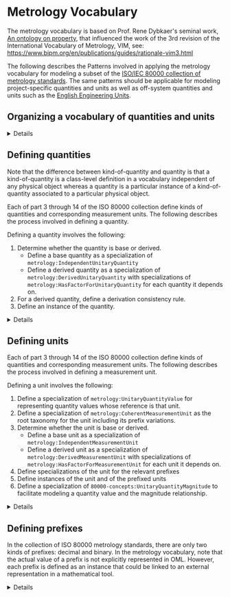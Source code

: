 # Metrology Vocabulary

The metrology vocabulary is based on Prof. Rene Dybkaer's seminal work, [An ontology on property](http://ontology.iupac.org/), that influenced the work of the 3rd revision of the International Vocabulary of Metrology, VIM, see: https://www.bipm.org/en/publications/guides/rationale-vim3.html

The following describes the Patterns involved in applying the metrology vocabulary for modeling a subset of 
the [ISO/IEC 80000 collection of metrology standards](https://en.wikipedia.org/wiki/ISO/IEC_80000).
The same patterns should be applicable for modeling project-specific quantities and units as well as off-system quantities and units such as 
the [English Engineering Units](https://en.wikipedia.org/wiki/English_Engineering_Units).

## Organizing a vocabulary of quantities and units

<details>
<summary>Details</summary>

Organizing a vocabulary of quantities and units involves several OML files as described below:

1) Defining an OML vocabulary of units.

   Note that typically, a vocabulary of quantities depends on other vocabularies of quantities.
   For example, ISO 80000-4 depends on ISO 80000-3. This dependence is reflected in OML as extensions.

   Example: [src/oml/iso.org/80000-4-units.oml](../src/oml/iso.org/80000-4-units.oml)

   For guidance, see Steps 1-4 in [Defining units](#defining-units).

2) Defining an OML vocabulary of quantities extending the vocabulary of units.

   Note that typically, a vocabulary of quantities depends on other vocabularies of quantities.
   For example, ISO 80000-4 depends on ISO 80000-3. This dependence is reflected in OML as extensions.

   Example: [src/oml/iso.org/80000-4-quantities.oml](../src/oml/iso.org/80000-4-quantities.oml)

   For guidance, see Step 1 in [Defining quantities](#defining-quantities).

3) Defining an OML vocabulary of quantity derivation consistency rules extending the vocabulary of quantities.

   If the vocabulary of quantities depends on another vocabulary of quantities,
   then there should be an extension to the other vocabulary
   of quantity derivation consistency rules.

   Example: [src/oml/iso.org/80000-4-derivation-consistency.oml](../src/oml/iso.org/80000-4-derivation-consistency.oml)

   For guidance, see Step 2 in [Defining quantities](#defining-quantities).

4) Defining an OML description for instances of the quantities, units and additions to the international systems of quantities and units, as applicable.
   
   Example: [src/oml/iso.org/80000-4-instances.oml](../src/oml/iso.org/80000-4-instances.oml)

   For guidance, see Step 3 in [Defining quantities](#defining-quantities) and Step 5 in [Defining units](#defining-units).

5) Defining an OML vocabulary of quantity values extending the vocabulary of units and the description of instances.

   Example: [src/oml/iso.org/80000-4-quantityValues.oml](../src/oml/iso.org/80000-4-quantityValues.oml)

   For guidance, see Step 6 [Defining units](#defining-units).

</details>

## Defining quantities

Note that the difference between kind-of-quantity and quantity is that a kind-of-quantity is a class-level definition in a vocabulary independent of any physical object whereas a quantity is a particular instance of a kind-of-quantity associated to a particular physical object.

Each of part 3 through 14 of the ISO 80000 collection define kinds of quantities and corresponding measurement units. The following describes the process involved in defining a quantity.

Defining a quantity involves the following:
1) Determine whether the quantity is base or derived.
   * Define a base quantity as a specialization of `metrology:IndependentUnitaryQuantity`
   * Define a derived quantity as a specialization of `metrology:DerivedUnitaryQuantity` with 
  specializations of `metrology:HasFactorForUnitaryQuantity` for each quantity it depends on.
2) For a derived quantity, define a derivation consistency rule.
3) Define an instance of the quantity.

<details>
<summary>Details</summary>

Determine whether the quantity is a base or derived quantity in
the ISO 80000 system of quantities. See [ISO-80000-1:2009 section 3.7](https://www.iso.org/obp/ui/#iso:std:iso:80000:-1:ed-1:v1:en) 

### Step 1: Defining a base quantity

<details>
<summary>Details</summary>

Note that, by definition, every base quantity has a dimension different than 1;
this is conveyed in the metrology vocabulary with the boolean property `metrology:isDimensionlessQuantity`.

Use the following as an example from [src/oml/iso.org/80000-3-quantities.oml](../src/oml/iso.org/80000-3-quantities.oml).

Given the following definition from [ISO 80000-3:2019](https://www.iso.org/obp/ui/#iso:std:iso:80000:-3:ed-2:v1:en):

![](80000-3-length-metre.png)

Here is the corresponding definition using the metrology vocabulary:

```oml
@dc:^source "https://www.iso.org/obp/ui/#iso:std:iso:80000:-3:ed-2:v1:en"
vocabulary <http://iso.org/80000-3-quantities> with # as 80000-3-quantities {
    extends <http://iso.org/80000-3-units>

    @dc:^source "3-1.1"
    concept ^length :> metrology:IndependentUnitaryQuantity [
        restricts scalar property metrology:isDimensionlessQuantity to false^^xsd:boolean
        restricts all relation metrology:hasMagnitude to 80000-3-units:UnitOfLengthValue 
    ]

    ...
}
```

The last restriction above says that the `metrology:hasMagnitude` of every `80000-3-quantities:length` must
be a `metrology:QuantityValue` whose `metrology:hasReference` must be a `metrology:MeasurementUnit` that is a `80000-3-units:UnitOfLengthValue`.

</details>

### Step 1: Defining a derived quantity

<details>
<summary>Details</summary>

A derived quantity is defined as the product of other quantities raised to a rational exponent.
This is a dimensional relationship that enables calculating the effective dimension of every quantity
in a system of quantities. Note that this dimensional relationship between a derived quantity
and its factored quantities can be very different than the mathematical relationship for 
the same derived quantity as explained in the notion of quantity dimension 
in [ISO 80000-1:2009, 3.7](https://www.iso.org/obp/ui/#iso:std:iso:80000:-1:ed-1:v1:en).


Note when defining a derived quantity with `metrology:isDimensionlessQuantity=true`,
it is important to retain the non-simplified product factors in order to preserve 
the metrological provenance of this derived quantity with respect to other quantities.
Without this provenance, all dimensionless quantities would be equivalent to each other,
which is absurd in metrology. Consider for example, efficiency in mechanics (ISO 80000-4:2019, 4.29) and
relative humidity in thermodynamics (ISO 80000-5:2019, 5.33) are both dimensionless quantities but they 
are clearly not equivalent to each other.

Use the following as an example from [src/oml/iso.org/80000-4-quantities.oml](../src/oml/iso.org/80000-4-quantities.oml).

Given the following definition from [ISO 80000-4:2019](https://www.iso.org/obp/ui/#iso:std:iso:80000:-4:ed-2:v1:en):

![](80000-4-impulse-newton-second.png)

Here is the corresponding definition using the metrology vocabulary.
Notice the difference between the mathematical equation of impulse and 
the corresponding quantity dimension formula as a product of quantities raised to a rational exponent.
It is unfortunate that the ISO 80000 standards lack clear guidance about converting
mathematical formulas into corresponding dimension formulas.

```oml
@dc:^source "https://www.iso.org/obp/ui/#iso:std:iso:80000:-4:ed-2:v1:en"
vocabulary <http://iso.org/80000-4-quantities> with # as 80000-4-quantities {
    extends <http://iso.org/80000-4-units>
    extends <http://iso.org/80000-3-quantities>
  
    ...

    @dc:^source "4-10"
    concept impulse :> metrology:DerivedUnitaryQuantity [
        restricts scalar property metrology:isDimensionlessQuantity to false^^xsd:boolean
        restricts all relation  metrology:hasMagnitude to 80000-4-units:UnitOfForceValue
    ]
    
    relation entity impulse-of-force :> metrology:HasFactorForUnitaryQuantity [
        from impulse
        to force
        forward impulse-of-force-forward
        functional
        restricts scalar property metrology:exponent to "1/1"^^owl:rational
    ]

    relation entity impulse-of-duration :> metrology:HasFactorForUnitaryQuantity [
        from impulse
        to 80000-3-quantities:duration
        forward impulse-of-duration-forward
        functional
        restricts scalar property metrology:exponent to "1/1"^^owl:rational
    ]

    ...
}
```

</details>

### Step 2: Defining a derived quantity consistency rule

A derivation consistency rule facilitates detecting incorrect usage of 
derived quantities with respect to its dependency on other quantities.

For example, deriving the velocity of a vehicle based on the position-vector of something else.

Use the following as an example from [src/oml/iso.org/80000-3-derivation-consistency.oml](../src/oml/iso.org/80000-3-derivation-consistency.oml).

```oml
@dc:^description "Optional consistency rules to enforce that derived quantities are about the same object as the objects of their quantity factors."
vocabulary <http://iso.org/80000-3-derivation-consistency> with # as 80000-3-derivation-consistency {
  extends <http://iso.org/80000-3-quantities>

  ...

  @dc:^description "
  If a velocity, x, is derived from a position-vector, y, and a duration, z,
  then x, y, and z must be quantities of the same object."
  rule velocity-derivation-consistency [
    // x is the velocity quantity of an object, xo.
    metrology:Object(xo) ^
    metrology:Quantity(x) ^
    metrology:isQuantityOf(x,xo) ^
    80000-3-quantities:velocity(x) ^

    // y is the position-vector quantity of an object, yo.
    metrology:Object(yo) ^
    metrology:Quantity(y) ^
    metrology:isQuantityOf(y,yo) ^
    80000-3-quantities:position-vector(y) ^

    // z is the duration quantity of an object, zo.
    metrology:Object(zo) ^
    metrology:Quantity(z) ^
    metrology:isQuantityOf(z,zo) ^
    80000-3-quantities:duration(z) ^

    // if there is a dimensional calculus constraint relating x as a derived from y and z
    80000-3-quantities:velocity-of-position-vector-forward(x,y) ^
    80000-3-quantities:velocity-of-duration-forward(x,z)
  
    ->

    // then all the quantities must be of the same object.
    sameAs(xo,yo) ^ sameAs(xo,zo)
  ]

  ...
}
```

In practice, it is helpful to use SPARQL rules to find consistent and inconsistent instances of
derived quantities. For example, see [src/sparql/velocity-consistent-derivation.sparql](src/sparql/velocity-consistent-derivation.sparql) and [src/sparql/velocity-inconsistent-derivation.sparql](src/sparql/velocity-inconsistent-derivation.sparql).

### Step 3: Defining instances

Note that such instances are kind-of-quantities in the sense of Prof. Dybkaer's ontology
because they are unrelated to any `metrology:Object`.

Where applicable, it is important to record whether a quantity is included in the International System of Quantities.

<details>
<summary>Details</summary>

Use the following as an example from [src/oml/iso.org/80000-3-instances.oml](../src/oml/iso.org/80000-3-instances.oml).

```oml
description <http://iso.org/80000-3-instances> with # as 80000-3-instances {
  uses <http://iso.org/80000-3-quantities>

  @dc:^source "3-1"
  ci ^length : 80000-3-quantities:^length

  ri systemOfQuantities-length : metrology:SystemHasUnitaryQuantity [
    from 80000-instances:systemOfQuantities
    to ^length
    metrology:isBaseQuantity "true"^^xsd:boolean
  ]

  ...

  @dc:^source "3-10"
  ci velocity : 80000-3-quantities:velocity

  ri systemOfQuantities-velocity : metrology:SystemHasUnitaryQuantity [
    from 80000-instances:systemOfQuantities
    to velocity
    metrology:isBaseQuantity "false"^^xsd:boolean
  ]

  ...
}
```

</details>

</details>

## Defining units

Each of part 3 through 14 of the ISO 80000 collection define kinds of quantities and corresponding measurement units. The following describes the process involved in defining a measurement unit.

Defining a unit involves the following:
1) Define a specialization of `metrology:UnitaryQuantityValue` for representing quantity values whose reference is that unit.
2) Define a specialization of `metrology:CoherentMeasurementUnit` as the root taxonomy for the unit including its prefix variations.
3) Determine whether the unit is base or derived.
   * Define a base unit as a specialization of `metrology:IndependentMeasurementUnit`
   * Define a derived unit as a specialization of `metrology:DerivedMeasurementUnit` with 
  specializations of `metrology:HasFactorForMeasurementUnit` for each unit it depends on.
4) Define specializations of the unit for the relevant prefixes
5) Define instances of the unit and of the prefixed units
6) Define a specialization of `80000-concepts:UnitaryQuantityMagnitude` to facilitate modeling a quantity value and the magnitude relationship.

<details>
<summary>Details</summary>

### Steps 1-4: Defining a base unit

<details>
<summary>Details</summary>

Use the following as an example from [src/oml/iso.org/80000-3-units.oml](../src/oml/iso.org/80000-3-units.oml).

Given the following definition from [ISO 80000-3:2019](https://www.iso.org/obp/ui/#iso:std:iso:80000:-3:ed-2:v1:en):

![](80000-3-length-metre.png)

Here is the corresponding definition using the metrology vocabulary:

```oml
@dc:^source "https://www.iso.org/obp/ui/#iso:std:iso:80000:-3:ed-2:v1:en"
vocabulary <http://iso.org/80000-3-units> with # as 80000-3-units {
    extends <http://iso.org/80000-concepts>
    uses <http://iso.org/80000-1>

    -- step 1
    aspect UnitOfLengthValue :> metrology:UnitaryQuantityValue [
        restricts all relation metrology:hasReference to UnitOfLength
    ]
    
    -- step 2
    @dc:^source "3-1"
    concept UnitOfLength :> metrology:CoherentMeasurementUnit [
        restricts scalar property metrology:isDimensionlessMeasurementUnit to false^^xsd:boolean
    ]

    -- step 3
    concept metre :> UnitOfLength, metrology:IndependentMeasurementUnit, 80000-concepts:MeasurementUnit

    -- step 4
    concept kilometre :> UnitOfLength, metrology:PrefixedMeasurementUnit, 80000-concepts:MeasurementUnit [
        restricts relation metrology:hasPrefix to 80000-1:kilo
    ]
}
```

</details>

### Steps 1-4: Defining a derived unit

<details>
<summary>Details</summary>

Use the following as an example from [src/oml/iso.org/80000-4-units.oml](../src/oml/iso.org/80000-4-units.oml).


Given the following definition from [ISO 80000-4:2019](https://www.iso.org/obp/ui/#iso:std:iso:80000:-4:ed-2:v1:en):

![](80000-4-impulse-newton-second.png)

Here is the corresponding definition using the metrology vocabulary:

```oml
@dc:^source "https://www.iso.org/obp/ui/#iso:std:iso:80000:-4:ed-2:v1:en"
vocabulary <http://iso.org/80000-4-units> with # as 80000-4-units {
    extends <http://iso.org/80000-3-units>
    uses <http://iso.org/80000-1>
  
    ...

    -- step 1
    aspect UnitOfImpulseValue :> metrology:UnitaryQuantityValue [
        restricts all relation metrology:hasReference to UnitOfImpulse
    ]

    -- step 2
    @dc:^source "4-10"
    concept UnitOfImpulse :> metrology:CoherentMeasurementUnit [
        restricts scalar property metrology:isDimensionlessMeasurementUnit to false^^xsd:boolean
    ]

    -- step 3
    concept newton-second :> UnitOfImpulse, metrology:DerivedMeasurementUnit, 80000-concepts:MeasurementUnit 

    relation entity newton-second-of-newton :> metrology:HasFactorForMeasurementUnit [
        from newton-second
        to newton
        forward newton-second-of-newton-factor
        restricts scalar property metrology:exponent to "1/1"^^owl:rational
    ]

    relation entity newton-second-of-second :> metrology:HasFactorForMeasurementUnit [
        from newton-second
        to 80000-3-units:metre-per-second
        forward newton-second-of-second-factor
        restricts scalar property metrology:exponent to "1/1"^^owl:rational
    ]

    -- step 4
    concept newton-millisecond :> UnitOfImpulse, metrology:DerivedMeasurementUnit, 80000-concepts:MeasurementUnit 

    relation entity newton-millisecond-of-newton :> metrology:HasFactorForMeasurementUnit [
        from newton-millisecond
        to newton
        forward newton-millisecond-of-newton-factor
        restricts scalar property metrology:exponent to "1/1"^^owl:rational
    ]

    relation entity newton-millisecond-of-millisecond :> metrology:HasFactorForMeasurementUnit [
        from newton-millisecond
        to 80000-3-units:millisecond
        forward newton-millisecond-of-millisecond-factor
        restricts scalar property metrology:exponent to "1/1"^^owl:rational
    ]

    ...
}
```

</details>

### Step 5: Defining instances

<details>
<summary>Details</summary>

Use the following as an example from [src/oml/iso.org/80000-3-instances.oml](../src/oml/iso.org/80000-3-instances.oml).


```oml
description <http://iso.org/80000-3-instances> with # as 80000-3-instances {
  uses <http://iso.org/80000-3-quantities>

  @dc:^source "3-1"
  ci metre : 80000-3-units:metre
 
  ci kilometre : 80000-3-units:kilometre


  @dc:^source "3-10"
  ci metre-per-second : 80000-3-units:metre-per-second

  ci kilometre-per-second : 80000-3-units:kilometre-per-second
```

</details>

### Step 6: Defining convenience quantity magnitudes

<details>
<summary>Details</summary>

Use the following as an example from [src/oml/iso.org/80000-3-quantityValues.oml](../src/oml/iso.org/80000-3-quantityValues.oml).

```oml
@dc:^description "This vocabulary provides convenience specializations of metrology:UnitaryQuantityValue
as concepts for every metrology:MeasurementUnit defined in http://iso.org/80000-3-units.

Note that this vocabulary reflects an opinionated usage of metrology:UnitaryQuantityValue
as an OML concept and does not exclude in any way other possible usages."
vocabulary <http://iso.org/80000-3-quantityValues> with # as 80000-3-quantityValues {
  extends <http://iso.org/80000-concepts>
  extends <http://iso.org/80000-3-units>
  uses <http://iso.org/80000-3-instances>

  relation entity metre-magnitude :> 80000-concepts:UnitaryQuantityMagnitude, 80000-3-units:UnitOfLengthValue [
     from metrology:UnitaryQuantity
     to metre-magnitude
     forward hasMetreMagnitude
     restricts relation metrology:hasReference to 80000-3-instances:metre
  ]

  relation entity kilometre-magnitude :> 80000-concepts:UnitaryQuantityMagnitude, 80000-3-units:UnitOfLengthValue [
     from metrology:UnitaryQuantity
     to kilometre-magnitude
     forward hasKilometreMagnitude
     restricts relation metrology:hasReference to 80000-3-instances:kilometre
  ]

  ...

    relation entity metre-per-second-magnitude :> 80000-concepts:UnitaryQuantityMagnitude, 80000-3-units:UnitOfVelocityValue [
     from metrology:UnitaryQuantity
     to metre-per-second-magnitude
     forward hasMetrePer-SecondMagnitude
     restricts relation metrology:hasReference to 80000-3-instances:metre-per-second
  ]

  relation entity kilometre-per-second-magnitude :> 80000-concepts:UnitaryQuantityMagnitude, 80000-3-units:UnitOfVelocityValue [
     from metrology:UnitaryQuantity
     to kilometre-per-second-magnitude
     forward hasKilometrePerSecondMagnitude
     restricts relation metrology:hasReference to 80000-3-instances:kilometre-per-second
  ]

  ...
}
```

</details>

</details>

## Defining prefixes

In the collection of ISO 80000 metrology standards, there are only two kinds of prefixes: decimal and binary.
In the metrology vocabulary, note that the actual value of a prefix is not explicitly represented in OML.
However, each prefix is defined as an instance that could be linked to an external representation in a mathematical tool.

<details>
<summary>Details</summary>

Use the following as an example from [src/oml/iso.org/80000-1-decimalPrefix.oml](../src/oml/iso.org/80000-1-decimalPrefix.oml):

```oml
vocabulary <http://iso.org/80000-1-decimalPrefix> with # as 80000-1-decimalPrefix {
    extends <http://iupac.org/metrology>

    concept DecimalPrefix :> metrology:Prefix
}
```

and from [src/oml/iso.org/80000-1.oml](../src/oml/iso.org/80000-1.oml):

```oml
description <http://iso.org/80000-1> with # as 80000-1 {
    uses <http://iso.org/80000-1-decimalPrefix>

    @dc:^description "10^24"
    ci yotta : 80000-1-decimalPrefix:DecimalPrefix

    ...

    @dc:^description "10^3"
    ci kilo : 80000-1-decimalPrefix:DecimalPrefix

    @dc:^description "10^2"
    ci hecto : 80000-1-decimalPrefix:DecimalPrefix

    @dc:^description "10^1"
    ci deca : 80000-1-decimalPrefix:DecimalPrefix

    @dc:^description "10^-1"
    ci deci : 80000-1-decimalPrefix:DecimalPrefix

    ...

    @dc:^description "10^-24"
    ci yocto : 80000-1-decimalPrefix:DecimalPrefix

}
```

</details>

</details>